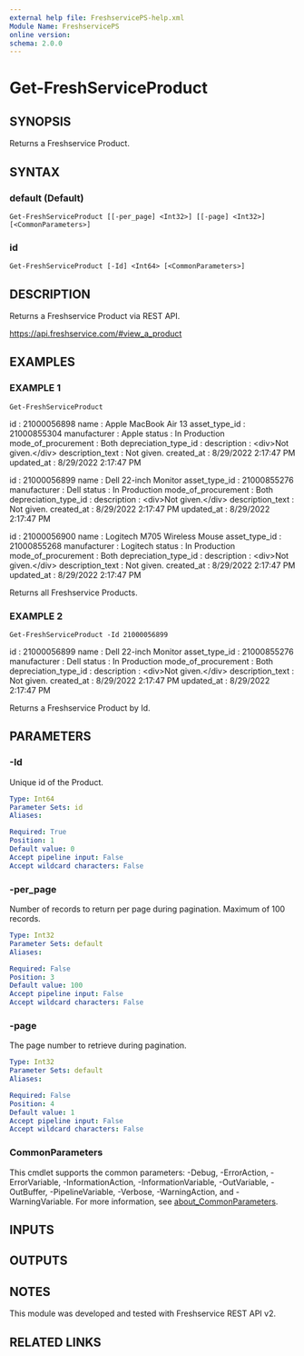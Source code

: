 ```yaml
---
external help file: FreshservicePS-help.xml
Module Name: FreshservicePS
online version:
schema: 2.0.0
---
```


# Get-FreshServiceProduct

## SYNOPSIS
Returns a Freshservice Product.

## SYNTAX

### default (Default)
```
Get-FreshServiceProduct [[-per_page] <Int32>] [[-page] <Int32>] [<CommonParameters>]
```

### id
```
Get-FreshServiceProduct [-Id] <Int64> [<CommonParameters>]
```

## DESCRIPTION
Returns a Freshservice Product via REST API.

https://api.freshservice.com/#view_a_product

## EXAMPLES

### EXAMPLE 1
```
Get-FreshServiceProduct
```

id                   : 21000056898
name                 : Apple MacBook Air 13
asset_type_id        : 21000855304
manufacturer         : Apple
status               : In Production
mode_of_procurement  : Both
depreciation_type_id :
description          : \<div\>Not given.\</div\>
description_text     : Not given.
created_at           : 8/29/2022 2:17:47 PM
updated_at           : 8/29/2022 2:17:47 PM

id                   : 21000056899
name                 : Dell 22-inch Monitor
asset_type_id        : 21000855276
manufacturer         : Dell
status               : In Production
mode_of_procurement  : Both
depreciation_type_id :
description          : \<div\>Not given.\</div\>
description_text     : Not given.
created_at           : 8/29/2022 2:17:47 PM
updated_at           : 8/29/2022 2:17:47 PM

id                   : 21000056900
name                 : Logitech M705 Wireless Mouse
asset_type_id        : 21000855268
manufacturer         : Logitech
status               : In Production
mode_of_procurement  : Both
depreciation_type_id :
description          : \<div\>Not given.\</div\>
description_text     : Not given.
created_at           : 8/29/2022 2:17:47 PM
updated_at           : 8/29/2022 2:17:47 PM

Returns all Freshservice Products.

### EXAMPLE 2
```
Get-FreshServiceProduct -Id 21000056899
```

id                   : 21000056899
name                 : Dell 22-inch Monitor
asset_type_id        : 21000855276
manufacturer         : Dell
status               : In Production
mode_of_procurement  : Both
depreciation_type_id :
description          : \<div\>Not given.\</div\>
description_text     : Not given.
created_at           : 8/29/2022 2:17:47 PM
updated_at           : 8/29/2022 2:17:47 PM

Returns a Freshservice Product by Id.

## PARAMETERS

### -Id
Unique id of the Product.

```yaml
Type: Int64
Parameter Sets: id
Aliases:

Required: True
Position: 1
Default value: 0
Accept pipeline input: False
Accept wildcard characters: False
```

### -per_page
Number of records to return per page during pagination. 
Maximum of 100 records.

```yaml
Type: Int32
Parameter Sets: default
Aliases:

Required: False
Position: 3
Default value: 100
Accept pipeline input: False
Accept wildcard characters: False
```

### -page
The page number to retrieve during pagination.

```yaml
Type: Int32
Parameter Sets: default
Aliases:

Required: False
Position: 4
Default value: 1
Accept pipeline input: False
Accept wildcard characters: False
```

### CommonParameters
This cmdlet supports the common parameters: -Debug, -ErrorAction, -ErrorVariable, -InformationAction, -InformationVariable, -OutVariable, -OutBuffer, -PipelineVariable, -Verbose, -WarningAction, and -WarningVariable. For more information, see [about_CommonParameters](http://go.microsoft.com/fwlink/?LinkID=113216).

## INPUTS

## OUTPUTS

## NOTES
This module was developed and tested with Freshservice REST API v2.

## RELATED LINKS
